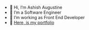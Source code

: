 - 👋 Hi, I’m Ashish Augustine
- 👀 I’m a Software Engineer
- 🌱 I’m  working as Front End Developer 
- 💞️ [Here, is my portfolio](https://ashishaugustine.netlify.app/)

<!---
ashishva/ashishva is a ✨ special ✨ repository because its `README.md` (this file) appears on your GitHub profile.
You can click the Preview link to take a look at your changes.
--->
